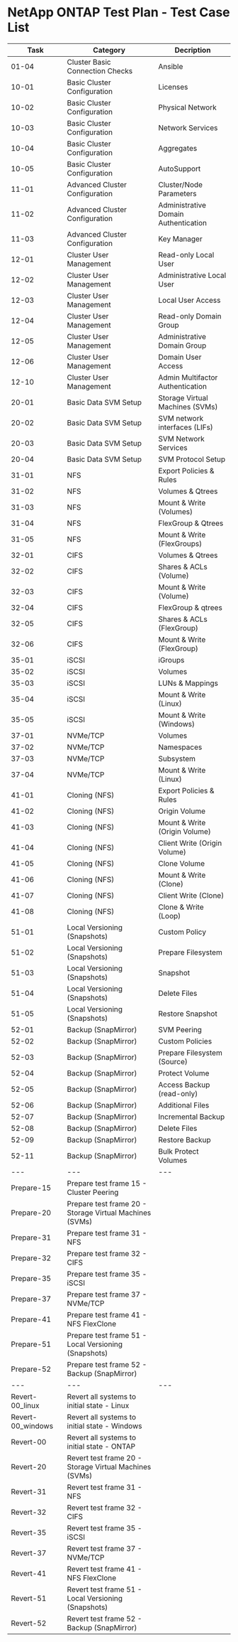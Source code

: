 # NetApp ONTAP Test Plan - Test Case List

| Task	| Category                          | Decription                            |
| ---   | ---                               | ---                                   |
| 01-04 | Cluster Basic Connection Checks	| Ansible                               |
| 10-01 | Basic Cluster Configuration	    | Licenses                              |
| 10-02 | Basic Cluster Configuration	    | Physical Network                      |
| 10-03 | Basic Cluster Configuration	    | Network Services                      |
| 10-04 | Basic Cluster Configuration	    | Aggregates                            |
| 10-05 | Basic Cluster Configuration	    | AutoSupport                           |
| 11-01 | Advanced Cluster Configuration	| Cluster/Node Parameters               |
| 11-02 | Advanced Cluster Configuration	| Administrative Domain Authentication  |
| 11-03 | Advanced Cluster Configuration	| Key Manager                           |
| 12-01 | Cluster User Management	        | Read-only Local User                  |
| 12-02 | Cluster User Management	        | Administrative Local User             |
| 12-03 | Cluster User Management	        | Local User Access                     |
| 12-04 | Cluster User Management	        | Read-only Domain Group                |
| 12-05 | Cluster User Management	        | Administrative Domain Group           |
| 12-06 | Cluster User Management	        | Domain User Access                    |
| 12-10 | Cluster User Management	        | Admin Multifactor Authentication      |
| 20-01 | Basic Data SVM Setup	            | Storage Virtual Machines (SVMs)       |
| 20-02 | Basic Data SVM Setup	            | SVM network interfaces (LIFs)         |
| 20-03 | Basic Data SVM Setup	            | SVM Network Services                  |
| 20-04 | Basic Data SVM Setup	            | SVM Protocol Setup                    |
| 31-01 | NFS	                            | Export Policies & Rules               |
| 31-02 | NFS	                            | Volumes & Qtrees                      |
| 31-03 | NFS	                            | Mount & Write (Volumes)               |
| 31-04 | NFS	                            | FlexGroup & Qtrees                    |
| 31-05 | NFS	                            | Mount & Write (FlexGroups)            |
| 32-01 | CIFS	                            | Volumes & Qtrees                      |
| 32-02 | CIFS	                            | Shares & ACLs (Volume)                |
| 32-03 | CIFS	                            | Mount & Write (Volume)                |
| 32-04 | CIFS	                            | FlexGroup & qtrees                    |
| 32-05 | CIFS	                            | Shares & ACLs (FlexGroup)             |
| 32-06 | CIFS	                            | Mount & Write (FlexGroup)             |
| 35-01 | iSCSI	                            | iGroups                               |
| 35-02 | iSCSI	                            | Volumes                               |
| 35-03 | iSCSI	                            | LUNs & Mappings                       |
| 35-04 | iSCSI	                            | Mount & Write (Linux)                 |
| 35-05 | iSCSI	                            | Mount & Write (Windows)               |
| 37-01 | NVMe/TCP	                        | Volumes                               |
| 37-02 | NVMe/TCP	                        | Namespaces                            |
| 37-03 | NVMe/TCP	                        | Subsystem                             |
| 37-04 | NVMe/TCP	                        | Mount & Write (Linux)                 |
| 41-01 | Cloning (NFS)	                    | Export Policies & Rules               |
| 41-02 | Cloning (NFS)	                    | Origin Volume                         |
| 41-03 | Cloning (NFS)	                    | Mount & Write (Origin Volume)         |
| 41-04 | Cloning (NFS)	                    | Client Write (Origin Volume)          |
| 41-05 | Cloning (NFS)	                    | Clone Volume                          |
| 41-06 | Cloning (NFS)	                    | Mount & Write (Clone)                 |
| 41-07 | Cloning (NFS)	                    | Client Write (Clone)                  |
| 41-08 | Cloning (NFS)	                    | Clone & Write (Loop)                  |
| 51-01 | Local Versioning (Snapshots)	    | Custom Policy                         |
| 51-02 | Local Versioning (Snapshots)	    | Prepare Filesystem                    |
| 51-03 | Local Versioning (Snapshots)	    | Snapshot                              |
| 51-04 | Local Versioning (Snapshots)	    | Delete Files                          |
| 51-05 | Local Versioning (Snapshots)	    | Restore Snapshot                      |
| 52-01 | Backup (SnapMirror)               | SVM Peering                           |
| 52-02 | Backup (SnapMirror)               | Custom Policies                       |
| 52-03 | Backup (SnapMirror)               | Prepare Filesystem (Source)           |
| 52-04 | Backup (SnapMirror)               | Protect Volume                        |
| 52-05 | Backup (SnapMirror)               | Access Backup (read-only)             |
| 52-06 | Backup (SnapMirror)               | Additional Files                      |
| 52-07 | Backup (SnapMirror)               | Incremental Backup                    |
| 52-08 | Backup (SnapMirror)               | Delete Files                          |
| 52-09 | Backup (SnapMirror)               | Restore Backup                        |
| 52-11 | Backup (SnapMirror)               | Bulk Protect Volumes                  |
| ---   | ---                               | ---                                   |
| Prepare-15         | Prepare test frame 15 - Cluster Peering                    | |
| Prepare-20         | Prepare test frame 20 - Storage Virtual Machines (SVMs)    | |
| Prepare-31         | Prepare test frame 31 - NFS                                | |
| Prepare-32         | Prepare test frame 32 - CIFS                               | |
| Prepare-35         | Prepare test frame 35 - iSCSI                              | |
| Prepare-37         | Prepare test frame 37 - NVMe/TCP                           | |
| Prepare-41         | Prepare test frame 41 - NFS FlexClone                      | |
| Prepare-51         | Prepare test frame 51 - Local Versioning (Snapshots)       | |
| Prepare-52         | Prepare test frame 52 - Backup (SnapMirror)                | |
| ---   | ---                               | ---                                   |
| Revert-00_linux   | Revert all systems to initial state - Linux                 | |
| Revert-00_windows | Revert all systems to initial state - Windows               | |
| Revert-00         | Revert all systems to initial state - ONTAP                 | |
| Revert-20         | Revert test frame 20 - Storage Virtual Machines (SVMs)      | |
| Revert-31         | Revert test frame 31 - NFS                                  | |
| Revert-32         | Revert test frame 32 - CIFS                                 | |
| Revert-35         | Revert test frame 35 - iSCSI                                | |
| Revert-37         | Revert test frame 37 - NVMe/TCP                             | |
| Revert-41         | Revert test frame 41 - NFS FlexClone                        | |
| Revert-51         | Revert test frame 51 - Local Versioning (Snapshots)         | |
| Revert-52         | Revert test frame 52 - Backup (SnapMirror)                  | |